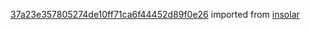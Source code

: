 [37a23e357805274de10ff71ca6f44452d89f0e26](https://github.com/insolar/insolar/commit/37a23e357805274de10ff71ca6f44452d89f0e26) imported from [insolar](https://github.com/insolar/insolar)
